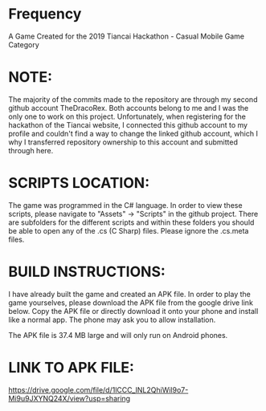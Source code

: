 # Frequency
A Game Created for the 2019 Tiancai Hackathon - Casual Mobile Game Category

# NOTE:
The majority of the commits made to the repository are through my second github account TheDracoRex. Both accounts belong to me and I was the only one to work on this project. Unfortunately, when registering for the hackathon of the Tiancai website, I connected this github account to my profile and couldn't find a way to change the linked github account, which I why I transferred repository ownership to this account and submitted through here.

# SCRIPTS LOCATION:
The game was programmed in the C# language. In order to view these scripts, please navigate to "Assets" -> "Scripts" in the github project. There are subfolders for the different scripts and within these folders you should be able to open any of the .cs (C Sharp) files. Please ignore the .cs.meta files. 

# BUILD INSTRUCTIONS:
I have already built the game and created an APK file. In order to play the game yourselves, please download the APK file from the google drive link below. Copy the APK file or directly download it onto your phone and install like a normal app. The phone may ask you to allow installation.

The APK file is 37.4 MB large and will only run on Android phones.

# LINK TO APK FILE:
https://drive.google.com/file/d/1lCCC_INL2QhiWil9o7-Mi9u9JXYNQ24X/view?usp=sharing
